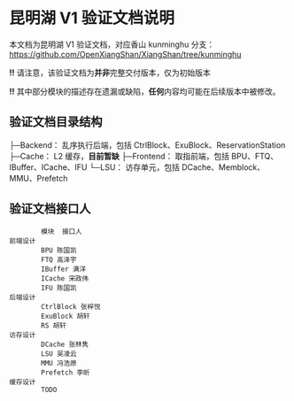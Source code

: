 # 昆明湖 V1 验证文档说明

本文档为昆明湖 V1 验证文档，对应香山 kunminghu 分支：https://github.com/OpenXiangShan/XiangShan/tree/kunminghu

**!!** 请注意，该验证文档为**并非**完整交付版本，仅为初始版本

**!!** 其中部分模块的描述存在遗漏或缺陷，**任何**内容均可能在后续版本中被修改。



## 验证文档目录结构

├─Backend：  乱序执行后端，包括 CtrlBlock、ExuBlock、ReservationStation
├─Cache：  L2 缓存，**目前暂缺**
├─Frontend：  取指前端，包括 BPU、FTQ、IBuffer、ICache、IFU
└─LSU：  访存单元，包括 DCache、Memblock、MMU、Prefetch



## 验证文档接口人

	        模块	接口人
	前端设计		
		    BPU 陈国凯
		    FTQ 高泽宇
		    IBuffer 满洋
		    ICache 宋政伟
		    IFU 陈国凯
	后端设计		
		    CtrlBlock 张梓悦
		    ExuBlock 胡轩
		    RS 胡轩
	访存设计		
		    DCache 张林隽
		    LSU 吴凌云
		    MMU 冯浩原
		    Prefetch 李昕
	缓存设计
		    TODO
